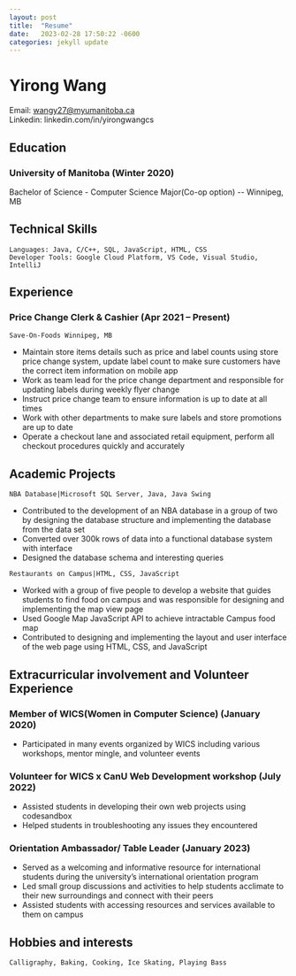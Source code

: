 ```yaml
---
layout: post
title:  "Resume"
date:   2023-02-28 17:50:22 -0600
categories: jekyll update
---
```


# Yirong Wang

Email: wangy27@myumanitoba.ca<br>
Linkedin: linkedin.com/in/yirongwangcs

## Education

### University of Manitoba (Winter 2020)

Bachelor of Science - Computer Science Major(Co-op option)  -- Winnipeg, MB

## Technical Skills

```
Languages: Java, C/C++, SQL, JavaScript, HTML, CSS
Developer Tools: Google Cloud Platform, VS Code, Visual Studio, IntelliJ
```
## Experience

### Price Change Clerk & Cashier (Apr 2021 – Present)

```
Save-On-Foods Winnipeg, MB
```

- Maintain store items details such as price and label counts using store price change system, update label count to
    make sure customers have the correct item information on mobile app
- Work as team lead for the price change department and responsible for updating labels during weekly flyer change
- Instruct price change team to ensure information is up to date at all times
- Work with other departments to make sure labels and store promotions are up to date
- Operate a checkout lane and associated retail equipment, perform all checkout procedures quickly and accurately

## Academic Projects

```
NBA Database|Microsoft SQL Server, Java, Java Swing
```
- Contributed to the development of an NBA database in a group of two by designing the database structure and
    implementing the database from the data set
- Converted over 300k rows of data into a functional database system with interface
- Designed the database schema and interesting queries

```
Restaurants on Campus|HTML, CSS, JavaScript
```
- Worked with a group of five people to develop a website that guides students to find food on campus and was
    responsible for designing and implementing the map view page
- Used Google Map JavaScript API to achieve intractable Campus food map
- Contributed to designing and implementing the layout and user interface of the web page using HTML, CSS, and
    JavaScript

## Extracurricular involvement and Volunteer Experience

### Member of WICS(Women in Computer Science) (January 2020)

- Participated in many events organized by WICS including various workshops, mentor mingle, and volunteer events

### Volunteer for WICS x CanU Web Development workshop (July 2022)

- Assisted students in developing their own web projects using codesandbox
- Helped students in troubleshooting any issues they encountered

### Orientation Ambassador/ Table Leader (January 2023)

- Served as a welcoming and informative resource for international students during the university’s international
    orientation program
- Led small group discussions and activities to help students acclimate to their new surroundings and connect with
    their peers
- Assisted students with accessing resources and services available to them on campus

## Hobbies and interests

```
Calligraphy, Baking, Cooking, Ice Skating, Playing Bass
```

